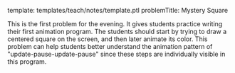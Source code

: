 template: templates/teach/notes/template.ptl
problemTitle: Mystery Square

This is the first problem for the evening.  It gives students practice writing their first animation program.  The students should start by trying to draw a centered square on the screen, and then later animate its color.  This problem can help students better understand the animation pattern of "update-pause-update-pause" since these steps are individually visible in this program.